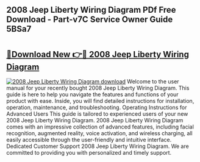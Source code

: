 ## 2008 Jeep Liberty Wiring Diagram PDf Free Download - Part-v7C Service Owner Guide 5BSa7

# <h2><a href="http://dfu814.blite.top/?on=2008+Jeep+Liberty+Wiring+Diagram">🔗Download New 👉🔴 2008 Jeep Liberty Wiring Diagram</a></h2>

[![2008 Jeep Liberty Wiring Diagram download](https://i.imgur.com/lujVjoI.png)](http://dfu814.blite.top/?on=2008+Jeep+Liberty+Wiring+Diagram)
Welcome to the user manual for your recently bought 2008 Jeep Liberty Wiring Diagram. This guide is here to help you navigate the features and functions of your product with ease. Inside, you will find detailed instructions for installation, operation, maintenance, and troubleshooting. Operating Instructions for Advanced Users This guide is tailored to experienced users of your new 2008 Jeep Liberty Wiring Diagram. 2008 Jeep Liberty Wiring Diagram comes with an impressive collection of advanced features, including facial recognition, augmented reality, voice activation, and wireless charging, all easily accessible through the user-friendly and intuitive interface. Dedicated Customer Support 2008 Jeep Liberty Wiring Diagram. We are committed to providing you with personalized and timely support.
